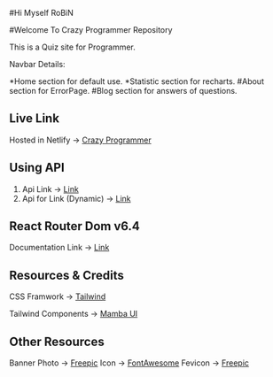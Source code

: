 #Hi Myself RoBiN

#Welcome To Crazy Programmer Repository

This is a Quiz site for Programmer.

Navbar Details:

*Home section for default use.
*Statistic section for recharts.
#About section for ErrorPage.
#Blog section for answers of questions.


## Live Link
Hosted in Netlify -> [Crazy Programmer](https://crazy-programmer.netlify.app/)

## Using API 

1. Api Link -> [Link](https://openapi.programming-hero.com/api/quiz)
2. Api for Link (Dynamic) -> [Link](https://openapi.programming-hero.com/api/quiz/${id})

## React Router Dom v6.4 
Documentation Link -> [Link](https://reactrouter.com/en/main/start/overview)

## Resources & Credits
CSS Framwork -> [Tailwind](https://tailwindcss.com/)

Tailwind Components -> 
[Mamba UI](https://www.mambaui.com/)

## Other Resources
Banner Photo -> [Freepic](https://www.freepik.com/)
Icon -> [FontAwesome](https://fontawesome.com/)
Fevicon  -> [Freepic](https://www.freepik.com/)